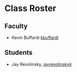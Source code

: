 # Class Roster

## Faculty

- Kevin Buffardi [kbuffardi](https://github.com/kbuffardi)

## Students

- Jay Revolinsky, [jayrevolinskyjr](https://github.com/jayrevolinskyjr)
